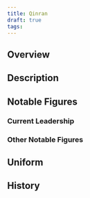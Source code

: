 ```yaml
---
title: Qinran
draft: true
tags:
---
```

## Overview

## Description

## Notable Figures

### Current Leadership

### Other Notable Figures 
## Uniform

## History

